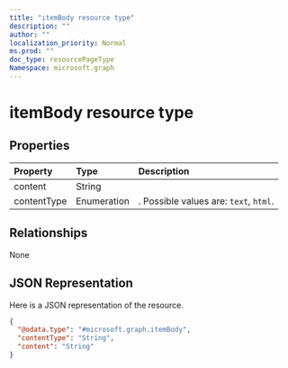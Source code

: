 ```yaml
---
title: "itemBody resource type"
description: ""
author: ""
localization_priority: Normal
ms.prod: ""
doc_type: resourcePageType
Namespace: microsoft.graph
---
```



# itemBody resource type



## Properties
|Property|Type|Description|
|:---|:---|:---|
|content|String||
|contentType|Enumeration|. Possible values are: `text`, `html`.|

## Relationships
None

## JSON Representation
Here is a JSON representation of the resource.
<!-- {
  "blockType": "resource",
  "@odata.type": "microsoft.graph.itemBody"
}
-->
``` json
{
  "@odata.type": "#microsoft.graph.itemBody",
  "contentType": "String",
  "content": "String"
}
```

